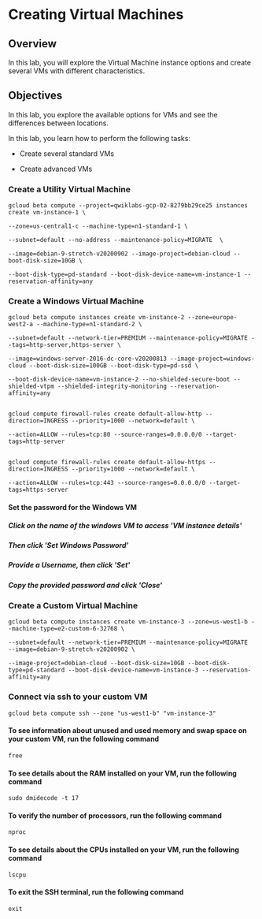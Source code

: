 # Creating Virtual Machines

## Overview

 In this lab, you will explore the Virtual Machine instance options and create several VMs with different characteristics.

## Objectives

 In this lab, you explore the available options for VMs and see the differences between locations.

 In this lab, you learn how to perform the following tasks:

 - Create several standard VMs

 - Create advanced VMs
 

### Create a Utility Virtual Machine

	gcloud beta compute --project=qwiklabs-gcp-02-8279bb29ce25 instances create vm-instance-1 \
	
	--zone=us-central1-c --machine-type=n1-standard-1 \
	
	--subnet=default --no-address --maintenance-policy=MIGRATE  \
	
	--image=debian-9-stretch-v20200902 --image-project=debian-cloud --boot-disk-size=10GB \
	
	--boot-disk-type=pd-standard --boot-disk-device-name=vm-instance-1 --reservation-affinity=any


### Create a Windows Virtual Machine
	
	gcloud beta compute instances create vm-instance-2 --zone=europe-west2-a --machine-type=n1-standard-2 \
	
	--subnet=default --network-tier=PREMIUM --maintenance-policy=MIGRATE --tags=http-server,https-server \
	
	--image=windows-server-2016-dc-core-v20200813 --image-project=windows-cloud --boot-disk-size=100GB --boot-disk-type=pd-ssd \
	
	--boot-disk-device-name=vm-instance-2 --no-shielded-secure-boot --shielded-vtpm --shielded-integrity-monitoring --reservation-affinity=any

	
	gcloud compute firewall-rules create default-allow-http --direction=INGRESS --priority=1000 --network=default \
	
	--action=ALLOW --rules=tcp:80 --source-ranges=0.0.0.0/0 --target-tags=http-server

	
	gcloud compute firewall-rules create default-allow-https --direction=INGRESS --priority=1000 --network=default \
	
	--action=ALLOW --rules=tcp:443 --source-ranges=0.0.0.0/0 --target-tags=https-server

#### Set the password for the Windows VM

##### Click on the name of the windows VM to access 'VM instance details'

##### Then click 'Set Windows Password'

##### Provide a Username, then click 'Set'

##### Copy the provided password and click 'Close'


### Create a Custom Virtual Machine

	gcloud beta compute instances create vm-instance-3 --zone=us-west1-b --machine-type=e2-custom-6-32768 \
	
	--subnet=default --network-tier=PREMIUM --maintenance-policy=MIGRATE  --image=debian-9-stretch-v20200902 \
	
	--image-project=debian-cloud --boot-disk-size=10GB --boot-disk-type=pd-standard --boot-disk-device-name=vm-instance-3 --reservation-affinity=any

### Connect via ssh to your custom VM

	gcloud beta compute ssh --zone "us-west1-b" "vm-instance-3" 

#### To see information about unused and used memory and swap space on your custom VM, run the following command

	free

#### To see details about the RAM installed on your VM, run the following command

	sudo dmidecode -t 17

#### To verify the number of processors, run the following command

	nproc

#### To see details about the CPUs installed on your VM, run the following command

	lscpu

#### To exit the SSH terminal, run the following command

	exit

